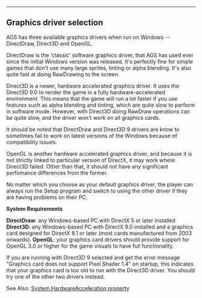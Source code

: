 []()


------------------------------------------------------------------------

Graphics driver selection
-------------------------

AGS has three available graphics drivers when run on Windows --
DirectDraw, Direct3D and OpenGL.

DirectDraw is the 'classic' software graphics driver, that AGS has used
ever since the initial Windows version was released. It's perfectly fine
for simple games that don't use many large sprites, tinting or alpha
blending. It's also quite fast at doing RawDrawing to the screen.

Direct3D is a newer, hardware accelerated graphics driver. It uses the
Direct3D 9.0 to render the game in a fully hardware-accelerated
environment. This means that the game will run a lot faster if you use
features such as alpha blending and tinting, which are quite slow to
perform in software mode. However, with Direct3D doing RawDraw
operations can be quite slow, and the driver won't work on all graphics
cards.

It should be noted that DirectDraw and Direct3D 9 drivers are know to
sometimes fail to work on latest versions of the Windows because of
compatibility issues.

OpenGL is another hardware accelerated graphics driver, and because it
is not strictly linked to particular version of DirectX, it may work
where Direct3D failed. Other than that, it should not have any
significant perfomance differences from the former.

No matter which you choose as your default graphics driver, the player
can always run the Setup program and switch to using the other driver if
they are having problems on their PC.

**System Requirements**

**DirectDraw**: any Windows-based PC with DirectX 5 or later installed\
**Direct3D**: any Windows-based PC with DirectX 9.0 installed and a
graphics card designed for DirectX 8.1 or later (most cards manufactured
from 2003 onwards). **OpenGL**: your graphics card drivers should
provide support for OpenGL 3.0 or higher for the game visuals to have
full functionality.

If you are running with Direct3D 9 selected and get the error message
"Graphics card does not support Pixel Shader 1.4" on startup, this
indicates that your graphics card is too old to run with the Direct3D
driver. You should try one of the other two drivers instead.

See Also: [System.HardwareAcceleration
property](ags77#System.HardwareAcceleration)

